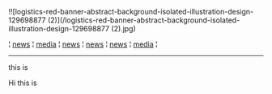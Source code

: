 !![logistics-red-banner-abstract-background-isolated-illustration-design-129698877 (2)](/logistics-red-banner-abstract-background-isolated-illustration-design-129698877 (2).jpg)


¦ [news](news.md) ¦ [media](media.md) ¦ [news](news.md) ¦ [news](news.md) ¦ [news](news.md) ¦ [media](media.md) ¦

---
this is

Hi this is 